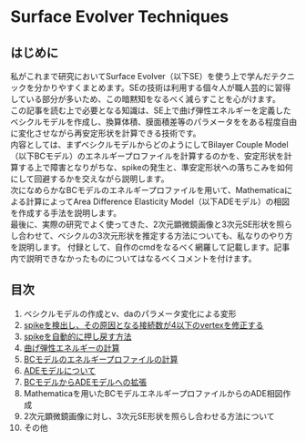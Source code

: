 # Surface Evolver Techniques

## はじめに
私がこれまで研究においてSurface Evolver（以下SE）を使う上で学んだテクニックを分かりやすくまとめます。SEの技術は利用する個々人が職人芸的に習得している部分が多いため、この暗黙知をなるべく減らすことを心がけます。  
この記事を読む上で必要となる知識は、SE上で曲げ弾性エネルギーを定義したベシクルモデルを作成し、換算体積、膜面積差等のパラメータををある程度自由に変化させながら再安定形状を計算できる技術です。  
内容としては、まずベシクルモデルからどのようにしてBilayer Couple Model（以下BCモデル）のエネルギープロファイルを計算するのかを、安定形状を計算する上で障害となりがちな、spikeの発生と、準安定形状への落ちこみを如何にして回避するかを交えながら説明します。  
次になめらかなBCモデルのエネルギープロファイルを用いて、Mathematicaによる計算によってArea Difference Elasticity Model（以下ADEモデル）の相図を作成する手法を説明します。  
最後に、実際の研究でよく使ってきた、2次元顕微鏡画像と3次元SE形状を照らし合わせて、ベシクルの3次元形状を推定する方法についても、私なりのやり方を説明します。
付録として、自作のcmdをなるべく網羅して記載します。記事内で説明できなかったものについてはなるべくコメントを付けます。  

## 目次

1. ベシクルモデルの作成とv、daのパラメータ変化による変形
2. [spikeを検出し、その原因となる接続数が4以下のvertexを修正する](https://github.com/TakJim/SurfaceEvolver/tree/master/swapspike)
3. [spikeを自動的に押し戻す方法](https://github.com/TakJim/SurfaceEvolver/tree/master/fixspike)
4. [曲げ弾性エネルギーの計算](https://github.com/TakJim/SurfaceEvolver/tree/master/bendingEnergy)
5. [BCモデルのエネルギープロファイルの計算](https://github.com/TakJim/SurfaceEvolver/tree/master/BCenergy)
6. [ADEモデルについて](https://github.com/TakJim/SurfaceEvolver/tree/master/ADEmodel)
7. [BCモデルからADEモデルへの拡張](https://github.com/TakJim/SurfaceEvolver/tree/master/BCtoADE)
8. Mathematicaを用いたBCモデルエネルギープロファイルからのADE相図作成
9. 2次元顕微鏡画像に対し、3次元SE形状を照らし合わせる方法について
10. その他
